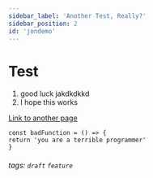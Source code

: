 ```yaml
---
sidebar_label: 'Another Test, Really?'
sidebar_position: 2
id: 'jondemo'
---
```



# Test


1. good luck jakdkdkkd
1. I hope this works

[Link to another page](/docs/feature/feature)

```
const badFunction = () => {
return 'you are a terrible programmer' 
}
```

###### tags: `draft` `feature` 